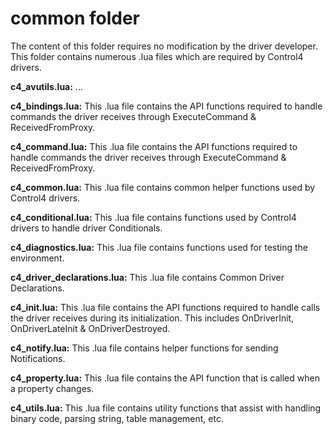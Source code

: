 # common folder


The content of this folder requires no modification by the driver developer. This folder contains numerous .lua files which are required by Control4 drivers.

**c4\_avutils.lua:** ...

**c4\_bindings.lua:** This .lua file contains the API functions required to handle commands the driver receives through ExecuteCommand & ReceivedFromProxy.

**c4\_command.lua:** This .lua file contains the API functions required to handle commands the driver receives through ExecuteCommand & ReceivedFromProxy.

**c4\_common.lua:** This .lua file contains common helper functions used by Control4 drivers.

**c4\_conditional.lua:** This .lua file contains functions used by Control4 drivers to handle driver Conditionals.

**c4\_diagnostics.lua:** This .lua file contains functions used for testing the environment.

**c4\_driver\_declarations.lua:** This .lua file contains Common Driver Declarations.

**c4\_init.lua:** This .lua file contains the API functions required to handle calls the driver receives during its initialization. This includes OnDriverInit, OnDriverLateInit & OnDriverDestroyed.

**c4\_notify.lua:** This .lua file contains helper functions for sending Notifications.

**c4\_property.lua:** This .lua file contains the API function that is called when a property changes.

**c4\_utils.lua:** This .lua file contains utility functions that assist with handling binary code, parsing string, table management, etc.
